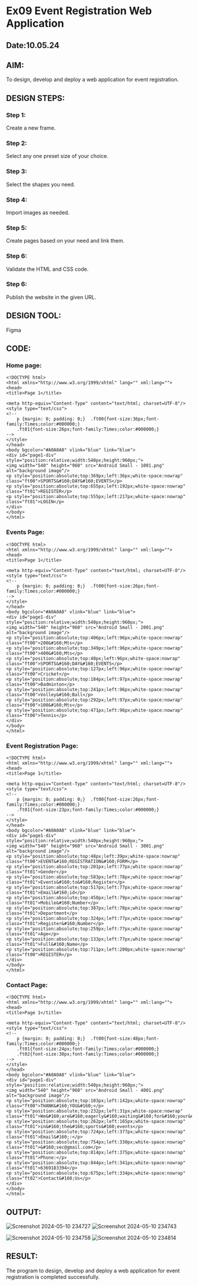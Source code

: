# Ex09 Event Registration Web Application
## Date:10.05.24

## AIM:
To design, develop and deploy a web application for event registration.

## DESIGN STEPS:

### Step 1:
Create a new frame.

### Step 2:
Select any one preset size of your choice.

### Step 3:
Select the shapes you need.

### Step 4:
Import images as needed.

### Step 5:
Create pages based on your need and link them.

### Step 6:

Validate the HTML and CSS code.

### Step 6:

Publish the website in the given URL.

## DESIGN TOOL:
Figma

## CODE:
### Home page:
~~~
<!DOCTYPE html>
<html xmlns="http://www.w3.org/1999/xhtml" lang="" xml:lang="">
<head>
<title>Page 1</title>

<meta http-equiv="Content-Type" content="text/html; charset=UTF-8"/>
<style type="text/css">
<!--
	p {margin: 0; padding: 0;}	.ft00{font-size:36px;font-family:Times;color:#000000;}
	.ft01{font-size:26px;font-family:Times;color:#000000;}
-->
</style>
</head>
<body bgcolor="#A0A0A0" vlink="blue" link="blue">
<div id="page1-div" style="position:relative;width:540px;height:960px;">
<img width="540" height="960" src="Android Small - 1001.png" alt="background image"/>
<p style="position:absolute;top:369px;left:36px;white-space:nowrap" class="ft00">SPORTS&#160;DAY&#160;EVENTS</p>
<p style="position:absolute;top:655px;left:192px;white-space:nowrap" class="ft01">REGISTER</p>
<p style="position:absolute;top:555px;left:217px;white-space:nowrap" class="ft01">LOGIN</p>
</div>
</body>
</html>
~~~
### Events Page:
~~~
<!DOCTYPE html>
<html xmlns="http://www.w3.org/1999/xhtml" lang="" xml:lang="">
<head>
<title>Page 1</title>

<meta http-equiv="Content-Type" content="text/html; charset=UTF-8"/>
<style type="text/css">
<!--
	p {margin: 0; padding: 0;}	.ft00{font-size:26px;font-family:Times;color:#000000;}
-->
</style>
</head>
<body bgcolor="#A0A0A0" vlink="blue" link="blue">
<div id="page1-div" style="position:relative;width:540px;height:960px;">
<img width="540" height="960" src="Android Small - 2001.png" alt="background image"/>
<p style="position:absolute;top:406px;left:96px;white-space:nowrap" class="ft00">200&#160;Mts</p>
<p style="position:absolute;top:349px;left:96px;white-space:nowrap" class="ft00">400&#160;Mts</p>
<p style="position:absolute;top:48px;left:96px;white-space:nowrap" class="ft00">SPORTS&#160;DAY&#160;EVENTS</p>
<p style="position:absolute;top:127px;left:96px;white-space:nowrap" class="ft00">Cricket</p>
<p style="position:absolute;top:184px;left:97px;white-space:nowrap" class="ft00">Badminton</p>
<p style="position:absolute;top:241px;left:96px;white-space:nowrap" class="ft00">Volley&#160;Ball</p>
<p style="position:absolute;top:292px;left:97px;white-space:nowrap" class="ft00">100&#160;Mts</p>
<p style="position:absolute;top:471px;left:96px;white-space:nowrap" class="ft00">Tennis</p>
</div>
</body>
</html>
~~~
### Event Registration Page:
~~~
<!DOCTYPE html>
<html xmlns="http://www.w3.org/1999/xhtml" lang="" xml:lang="">
<head>
<title>Page 1</title>

<meta http-equiv="Content-Type" content="text/html; charset=UTF-8"/>
<style type="text/css">
<!--
	p {margin: 0; padding: 0;}	.ft00{font-size:26px;font-family:Times;color:#000000;}
	.ft01{font-size:23px;font-family:Times;color:#000000;}
-->
</style>
</head>
<body bgcolor="#A0A0A0" vlink="blue" link="blue">
<div id="page1-div" style="position:relative;width:540px;height:960px;">
<img width="540" height="960" src="Android Small - 3001.png" alt="background image"/>
<p style="position:absolute;top:48px;left:39px;white-space:nowrap" class="ft00">EVENT&#160;REGISTRATION&#160;FORM</p>
<p style="position:absolute;top:201px;left:77px;white-space:nowrap" class="ft01">Gender</p>
<p style="position:absolute;top:583px;left:78px;white-space:nowrap" class="ft01">Events&#160;to&#160;Register</p>
<p style="position:absolute;top:517px;left:77px;white-space:nowrap" class="ft01">Email&#160;id</p>
<p style="position:absolute;top:450px;left:79px;white-space:nowrap" class="ft01">Mobile&#160;Number</p>
<p style="position:absolute;top:387px;left:78px;white-space:nowrap" class="ft01">Department</p>
<p style="position:absolute;top:324px;left:77px;white-space:nowrap" class="ft01">Register&#160;Number</p>
<p style="position:absolute;top:259px;left:77px;white-space:nowrap" class="ft01">Age</p>
<p style="position:absolute;top:133px;left:77px;white-space:nowrap" class="ft01">Full&#160;Name</p>
<p style="position:absolute;top:711px;left:200px;white-space:nowrap" class="ft00">REGISTER</p>
</div>
</body>
</html>
~~~
### Contact Page:
~~~
<!DOCTYPE html>
<html xmlns="http://www.w3.org/1999/xhtml" lang="" xml:lang="">
<head>
<title>Page 1</title>

<meta http-equiv="Content-Type" content="text/html; charset=UTF-8"/>
<style type="text/css">
<!--
	p {margin: 0; padding: 0;}	.ft00{font-size:48px;font-family:Times;color:#000000;}
	.ft01{font-size:24px;font-family:Times;color:#000000;}
	.ft02{font-size:30px;font-family:Times;color:#000000;}
-->
</style>
</head>
<body bgcolor="#A0A0A0" vlink="blue" link="blue">
<div id="page1-div" style="position:relative;width:540px;height:960px;">
<img width="540" height="960" src="Android Small - 4001.png" alt="background image"/>
<p style="position:absolute;top:103px;left:142px;white-space:nowrap" class="ft00">THANK&#160;YOU&#160;</p>
<p style="position:absolute;top:232px;left:31px;white-space:nowrap" class="ft01">We&#160;are&#160;eagerly&#160;waiting&#160;for&#160;your&#160;participation</p>
<p style="position:absolute;top:262px;left:165px;white-space:nowrap" class="ft01">in&#160;the&#160;sports&#160;events</p>
<p style="position:absolute;top:724px;left:377px;white-space:nowrap" class="ft01">Email&#160;:</p>
<p style="position:absolute;top:754px;left:330px;white-space:nowrap" class="ft01">&#160;sec@gmail.com</p>
<p style="position:absolute;top:814px;left:375px;white-space:nowrap" class="ft01">Phone:</p>
<p style="position:absolute;top:844px;left:341px;white-space:nowrap" class="ft01">6369183394</p>
<p style="position:absolute;top:675px;left:334px;white-space:nowrap" class="ft02">Contact&#160;Us</p>
</div>
</body>
</html>
~~~

## OUTPUT:

![Screenshot 2024-05-10 234727](https://github.com/Meenu2823/Figma/assets/139416219/cb43ffbd-fe06-4d7f-9fe4-a1213bf9b7ab)
![Screenshot 2024-05-10 234743](https://github.com/Meenu2823/Figma/assets/139416219/c8630f91-c7ad-4b05-803b-5e3f7c68edc6)

![Screenshot 2024-05-10 234758](https://github.com/Meenu2823/Figma/assets/139416219/1761acab-ec30-4be0-b578-99dd4aafca86)
![Screenshot 2024-05-10 234814](https://github.com/Meenu2823/Figma/assets/139416219/e8762ecd-95cd-413d-84ba-230f108b5eb2)

## RESULT:
The program to design, develop and deploy a web application for event registration is completed successfully.
